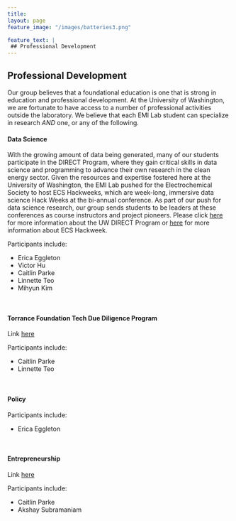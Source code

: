 ```yaml
---
title: 
layout: page
feature_image: "/images/batteries3.png"

feature_text: |
 ## Professional Development
---
```

## Professional Development

Our group believes that a foundational education is one that is strong in education and professional development. At the University of Washington, we are fortunate to have access to a number of professional activities outside the laboratory. We believe that each EMI Lab student can specialize in research *AND* one, or any of the following.

#### Data Science  

With the growing amount of data being generated, many of our students participate in the DIRECT Program, where they gain critical skills in data science and programming to advance their own research in the clean energy sector. Given the resources and expertise fostered here at the University of Washington, the EMI Lab pushed for the Electrochemical Society to host ECS Hackweeks, which are week-long, immersive data science Hack Weeks at the bi-annual conference. As part of our push for data science research, our group sends students to be leaders at these conferences as course instructors and project pioneers. Please click [here](https://www.cei.washington.edu/training/direct/) for more information about the UW DIRECT Program or [here](https://ecshackweek.github.io/) for more information about ECS Hackweek.

Participants include:
- Erica Eggleton
- Victor Hu
- Caitlin Parke
- Linnette Teo
- Mihyun Kim

<br/>

#### Torrance Foundation Tech Due Diligence Program 

Link [here](https://www.cei.washington.edu/training/torrance-tech-due-diligence-program/)

Participants include:
- Caitlin Parke
- Linnette Teo

<br/>

#### Policy  

Participants include:
- Erica Eggleton

<br/>

#### Entrepreneurship  

Link [here](https://foster.uw.edu/centers/buerk-ctr-entrepreneurship/entrepreneurship-competitions/eic/)
<!-- https://blog.foster.uw.edu/2018-alaska-airlines-environmental-innovation-challenge/ -->
Participants include:
- Caitlin Parke
- Akshay Subramaniam

<br/>